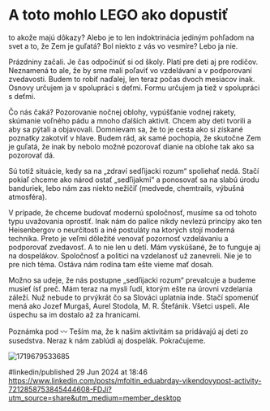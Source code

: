 # A toto mohlo LEGO ako dopustiť #
to akože majú dôkazy? Alebo je to len indoktrinácia jediným pohľadom na svet a to, že Zem je guľatá? Bol niekto z vás vo vesmíre? Lebo ja nie. 

Prázdniny začali. Je čas odpočinúť si od školy. Platí pre deti aj pre rodičov. Neznamená to ale, že by sme mali poľaviť vo vzdelávaní a v podporovaní zvedavosti. Budem to robiť naďalej, len teraz počas dvoch mesiacov inak. Osnovy určujem ja v spolupráci s deťmi. Formu určujem ja tiež v spolupráci s deťmi. 

Čo nás čaká? Pozorovanie nočnej oblohy, vypúšťanie vodnej rakety, skúmanie voľného pádu a mnoho ďalších aktivít. Chcem aby deti tvorili a aby sa pýtali a objavovali. Domnievam sa, že to je cesta ako si získané poznatky zakotviť v hlave. Budem rád, ak samé pochopia, že skutočne Zem je guľatá, že inak by nebolo možné pozorovať dianie na oblohe tak ako sa pozorovať dá. 

Sú totiž situácie, kedy sa na „zdraví sedľijacki rozum“ spoliehať nedá. Stačí pokiaľ chceme ako národ ostať „sedľijakmi“ a ponosovať sa na slabú úrodu banduriek, lebo nám zas niekto nežičiľ (medvede, chemtrails, výbušná atmosféra). 

V prípade, že chceme budovať modernú spoločnosť, musíme sa od tohoto typu uvažovania oprostiť. Inak nám do palice nikdy nevlezú princípy ako ten Heisenbergov o neurčitosti a iné postuláty na ktorých stojí moderná technika. Preto je veľmi dôležité venovať pozornosť vzdelávaniu a podporovať zvedavosť. A to nie len u detí. Mám vyskúšané, že to funguje aj na dospelákov. Spoločnosť a politici na vzdelanosť už zanevreli. Nie je to pre nich téma. Ostáva nám rodina tam ešte vieme mať dosah. 

Možno sa udeje, že nás postupne „sedľijacki rozum“ prevalcuje a budeme musieť ísť preč. Mám teraz na mysli ľudí, ktorým ešte na úrovni vzdelania záleží. Nuž nebude to prvýkrát čo sa Slováci uplatnia inde. Stačí spomenúť mená ako Jozef Murgaš, Aurel Stodola, M. R. Štefánik. Všetci uspeli. Ale úspechu sa im dostalo až za hranicami. 

Poznámka pod 〰️
Teším ma, že k našim aktivitám sa pridávajú aj deti zo susedstva. Neraz k nám zablúdi aj dospelák. Pokračujeme. 


![1719679533685](https://github.com/user-attachments/assets/77198bca-a2d1-4467-aa2d-255e80e847eb)





#linkedin/published
29 Jun 2024 at 18:46
https://www.linkedin.com/posts/mfoltin_eduabrday-vikendovypost-activity-7212858753845444608-FDJi?utm_source=share&utm_medium=member_desktop



